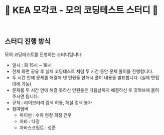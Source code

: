 #   :small_orange_diamond: KEA 모각코 - 모의 코딩테스트 스터디  :small_orange_diamond:

<br>

## 스터디 진행 방식

모의 코딩테스트를 진행하는 스터디입니다.

- 일시 : 화 15시 ~ 18시
- 전체 화면 공유 후 실제 코딩테스트 처럼 두 시간 동안 문제 풀이를 진행합니다.
- 두 시간 안에 문제를 해결해 낸 인원들 한해서 풀이 내용을 발표합니다. (실제 면접 대비 가능)
- 문제를 두 시간 안에 해결 못하신 인원들은 다음날까지 해결하신 후 깃허브에 올려주시면 됩니다.
- 규칙 : 라이브러리 검색 허용, 해설 검색 불가
- 참여멤버
    - 파이썬 : 수하 현정 희정 건우
    - 자바 : 다정
    - 자바스크립트 : 성준
